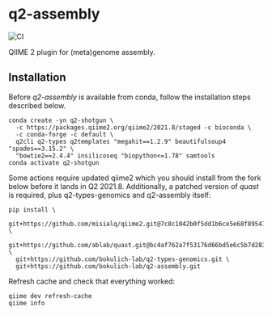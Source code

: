 # q2-assembly
![CI](https://github.com/bokulich-lab/q2-assembly/actions/workflows/ci.yml/badge.svg)

QIIME 2 plugin for (meta)genome assembly.

## Installation
Before _q2-assembly_ is available from conda, follow the installation steps described below.

```shell
conda create -yn q2-shotgun \
  -c https://packages.qiime2.org/qiime2/2021.8/staged -c bioconda \
  -c conda-forge -c default \
  q2cli q2-types q2templates "megahit==1.2.9" beautifulsoup4 "spades==3.15.2" \
  "bowtie2==2.4.4" insilicoseq "biopython<=1.78" samtools
conda activate q2-shotgun
```

Some actions require updated qiime2 which you should install from the fork below before 
it lands in Q2 2021.8. Additionally, a patched version of _quast_ is required, plus
q2-types-genomics and q2-assembly itself:
```shell
pip install \
  git+https://github.com/misialq/qiime2.git@7c8c1042b0f5dd1b6ce5e68f89541f915880f89f \
  git+https://github.com/ablab/quast.git@bc4af762a7f53176d66bd5e6c5b7d28376d28e11 \
  git+https://github.com/bokulich-lab/q2-types-genomics.git \
  git+https://github.com/bokulich-lab/q2-assembly.git
```

Refresh cache and check that everything worked:
```shell
qiime dev refresh-cache
qiime info
```
